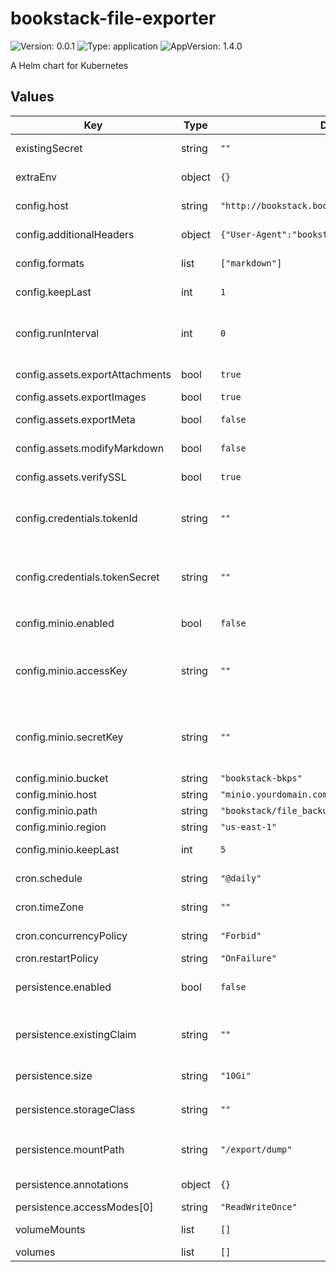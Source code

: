 # bookstack-file-exporter

![Version: 0.0.1](https://img.shields.io/badge/Version-0.0.1-informational?style=flat-square) ![Type: application](https://img.shields.io/badge/Type-application-informational?style=flat-square) ![AppVersion: 1.4.0](https://img.shields.io/badge/AppVersion-1.4.0-informational?style=flat-square)

A Helm chart for Kubernetes

## Values

| Key | Type | Default | Description |
|-----|------|---------|-------------|
| existingSecret | string | `""` | use an existing secret for credentials |
| extraEnv | object | `{}` | set extra environment variables |
| config.host | string | `"http://bookstack.bookstack.svc.cluster.local"` | set the bookstack instance URL |
| config.additionalHeaders | object | `{"User-Agent":"bookstack-file-exporter"}` | set any additional headers for http client |
| config.formats | list | `["markdown"]` | set one or more export formats |
| config.keepLast | int | `1` | how many backups to keep on filesystem |
| config.runInterval | int | `0` | setting to `0` uses CronJob resource instead of a deployment |
| config.assets.exportAttachments | bool | `true` | set to export attachments |
| config.assets.exportImages | bool | `true` | set to export images |
| config.assets.exportMeta | bool | `false` | set to export page metadata |
| config.assets.modifyMarkdown | bool | `false` | set to modify asset links for markdown files |
| config.assets.verifySSL | bool | `true` | set to enable SSL verification |
| config.credentials.tokenId | string | `""` | set token id, ignored if `BOOKSTACK_TOKEN_ID` is defined via secret or env variable |
| config.credentials.tokenSecret | string | `""` | set token secret, ignored if `BOOKSTACK_TOKEN_SECRET` is defined via secret or env variable |
| config.minio.enabled | bool | `false` |  enable minio backup uploads |
| config.minio.accessKey | string | `""` | set minio access key, ignored if `MINIO_ACCESS_KEY` is defined via secret or env variable |
| config.minio.secretKey | string | `""` | set minio secret key, ignored if `MINIO_SECRET_KEY` is defined via secret or env variable |
| config.minio.bucket | string | `"bookstack-bkps"` | set bucket |
| config.minio.host | string | `"minio.yourdomain.com"` |  |
| config.minio.path | string | `"bookstack/file_backups/"` | set minio path to use |
| config.minio.region | string | `"us-east-1"` | set region |
| config.minio.keepLast | int | `5` | how many backups to keep in minio |
| cron.schedule | string | `"@daily"` | set a valid cron schedule |
| cron.timeZone | string | `""` | set a valid timezone if preferred |
| cron.concurrencyPolicy | string | `"Forbid"` | set the concurrency policy |
| cron.restartPolicy | string | `"OnFailure"` | set restart policy |
| persistence.enabled | bool | `false` | enable persistence using PVC for backup files |
| persistence.existingClaim | string | `""` | set an existingClaim for volume, if set the rest of persistence parameters are ignored |
| persistence.size | string | `"10Gi"` | set the size of the volume |
| persistence.storageClass | string | `""` | set the storage class to use, example: `nfs-provisioner` |
| persistence.mountPath | string | `"/export/dump"` | set the mount path for the volume inside the container |
| persistence.annotations | object | `{}` | set additional annotations for the PVC |
| persistence.accessModes[0] | string | `"ReadWriteOnce"` |  |
| volumeMounts | list | `[]` | set additional volumeMounts |
| volumes | list | `[]` | set additional volumes |




